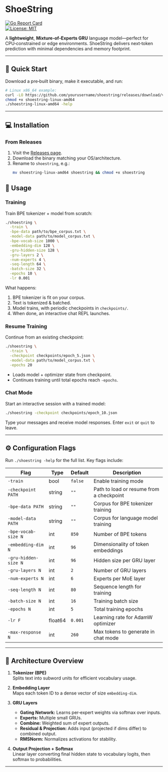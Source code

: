 
# ShoeString

[![Go Report Card](https://goreportcard.com/badge/github.com/yourusername/shoestring)](https://goreportcard.com/report/github.com/yourusername/shoestring)  
[![License: MIT](https://img.shields.io/badge/License-MIT-blue.svg)](LICENSE)

A **lightweight**, **Mixture‑of‑Experts GRU** language model—perfect for CPU‑constrained or edge environments. ShoeString delivers next‑token prediction with minimal dependencies and memory footprint.

---


## 🚀 Quick Start

Download a pre‑built binary, make it executable, and run:

```bash
# Linux x86_64 example:
curl -LO https://github.com/yourusername/shoestring/releases/download/v0.1.0/shoestring-linux-amd64
chmod +x shoestring-linux-amd64
./shoestring-linux-amd64 -help
```

---

## 💻 Installation

### From Releases

1. Visit the [Releases page](https://github.com/yourusername/shoestring/releases).  
2. Download the binary matching your OS/architecture.  
3. Rename to `shoestring`, e.g.:
   ```bash
   mv shoestring-linux-amd64 shoestring && chmod +x shoestring
   ```

## 🧰 Usage

### Training

Train BPE tokenizer + model from scratch:

```bash
./shoestring \
  -train \
  -bpe-data path/to/bpe_corpus.txt \
  -model-data path/to/model_corpus.txt \
  -bpe-vocab-size 1000 \
  -embedding-dim 128 \
  -gru-hidden-size 128 \
  -gru-layers 2 \
  -num-experts 4 \
  -seq-length 64 \
  -batch-size 32 \
  -epochs 10 \
  -lr 0.001
```

What happens:
1. BPE tokenizer is fit on your corpus.  
2. Text is tokenized & batched.  
3. Model trains, with periodic checkpoints in `checkpoints/`.  
4. When done, an interactive chat REPL launches.

### Resume Training

Continue from an existing checkpoint:

```bash
./shoestring \
  -train \
  -checkpoint checkpoints/epoch_5.json \
  -model-data path/to/model_corpus.txt \
  -epochs 20
```

- Loads model + optimizer state from checkpoint.  
- Continues training until total epochs reach `-epochs`.

### Chat Mode

Start an interactive session with a trained model:

```bash
./shoestring -checkpoint checkpoints/epoch_10.json
```

Type your messages and receive model responses. Enter `exit` or `quit` to leave.

---

## ⚙️ Configuration Flags

Run `./shoestring -help` for the full list. Key flags include:

| Flag                 | Type     | Default | Description                                      |
| -------------------- | -------- | ------- | ------------------------------------------------ |
| `-train`             | bool     | `false` | Enable training mode                             |
| `-checkpoint PATH`   | string   | `""`    | Path to load or resume from a checkpoint         |
| `-bpe-data PATH`     | string   | `""`    | Corpus for BPE tokenizer training                |
| `-model-data PATH`   | string   | `""`    | Corpus for language model training               |
| `-bpe-vocab-size N`  | int      | `850`   | Number of BPE tokens                             |
| `-embedding-dim N`   | int      | `96`    | Dimensionality of token embeddings               |
| `-gru-hidden-size N` | int      | `96`    | Hidden size per GRU layer                        |
| `-gru-layers N`      | int      | `2`     | Number of GRU layers                             |
| `-num-experts N`     | int      | `6`     | Experts per MoE layer                            |
| `-seq-length N`      | int      | `80`    | Sequence length for training                     |
| `-batch-size N`      | int      | `16`    | Training batch size                              |
| `-epochs N`          | int      | `5`     | Total training epochs                            |
| `-lr F`              | float64 | `0.001` | Learning rate for AdamW optimizer                |
| `-max-response N`    | int      | `260`   | Max tokens to generate in chat mode              |

---

## 📐 Architecture Overview

1. **Tokenizer (BPE)**  
   Splits text into subword units for efficient vocabulary usage.

2. **Embedding Layer**  
   Maps each token ID to a dense vector of size `embedding-dim`.

3. **GRU Layers**  
   - **Gating Network:** Learns per‑expert weights via softmax over inputs.  
   - **Experts:** Multiple small GRUs.  
   - **Combine:** Weighted sum of expert outputs.  
   - **Residual & Projection:** Adds input (projected if dims differ) to combined output.  
   - **RMSNorm:** Normalizes activations for stability.

4. **Output Projection + Softmax**  
   Linear layer converting final hidden state to vocabulary logits, then softmax to probabilities.

---
